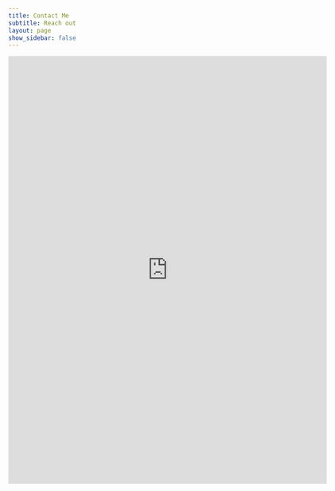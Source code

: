 ```yaml
---
title: Contact Me
subtitle: Reach out
layout: page
show_sidebar: false
---
```


<iframe src="https://docs.google.com/forms/d/e/1FAIpQLSfDsNNHAgsCA2nYjUXTuWVXpqwkCWRR-3GNktGpYs6UrDLhRA/viewform?embedded=true" width="640" height="860" frameborder="0" marginheight="0" marginwidth="0">Loading…</iframe>
